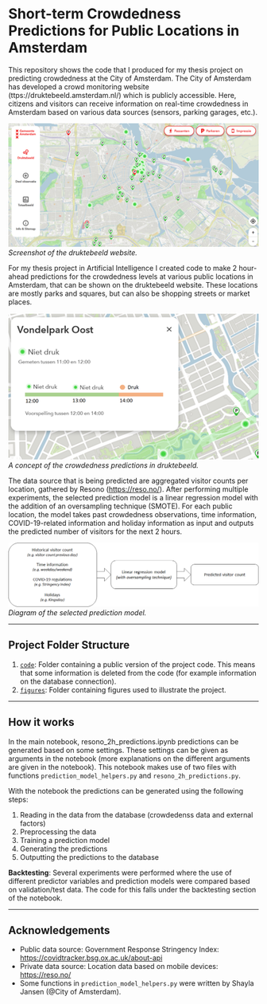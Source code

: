 # Short-term Crowdedness Predictions for Public Locations in Amsterdam

This repository shows the code that I produced for my thesis project on predicting crowdedness at the City of Amsterdam.
The City of Amsterdam has developed a crowd monitoring website (ttps://druktebeeld.amsterdam.nl/) which is publicly accessible. Here, citizens and visitors can receive information on real-time crowdedness in Amsterdam based on various data sources (sensors, parking garages, etc.).

![](figures/druktebeeld_screenshot.png)
*Screenshot of the druktebeeld website.*

For my thesis project in Artificial Intelligence I created code to make 2 hour-ahead predictions for the crowdedness levels at various public locations in Amsterdam, that can be shown on the druktebeeld website. These locations are mostly parks and squares, but can also be shopping streets or market places. 

![](figures/druktebeeld_predictions_example.png)
*A concept of the crowdedness predictions in druktebeeld.*

The data source that is being predicted are aggregated visitor counts per location, gathered by Resono (https://reso.no/). After performing multiple experiments, the selected prediction model is a linear regression model with the addition of an oversampling technique (SMOTE). For each public location, the model takes past crowdedness observations, time information, COVID-19-related information and holiday information as input and outputs the predicted number of visitors for the next 2 hours. 

![](figures/prediction_model.png)
*Diagram of the selected prediction model.*

---


## Project Folder Structure

1) [`code`](./code): Folder containing a public version of the project code. This means that some information is deleted from the code (for example information on the database connection).
2) [`figures`](./figures): Folder containing figures used to illustrate the project.

---


## How it works

In the main notebook, resono_2h_predictions.ipynb predictions can be generated based on some settings. These settings can be given as arguments in the notebook (more explanations on the different arguments are given in the notebook). This notebook makes use of two files with functions ```prediction_model_helpers.py``` and ```resono_2h_predictions.py```. 

With the notebook the predictions can be generated using the following steps:
1) Reading in the data from the database (crowdedenss data and external factors)
2) Preprocessing the data 
3) Training a prediction model
4) Generating the predictions 
5) Outputting the predictions to the database

**Backtesting**: Several experiments were performed where the use of different predictor variables and prediction models were compared based on validation/test data.  The code for this falls under the backtesting section of the notebook. 

---
## Acknowledgements

- Public data source: Government Response Stringency Index: https://covidtracker.bsg.ox.ac.uk/about-api
- Private data source: Location data based on mobile devices: https://reso.no/
- Some functions in ```prediction_model_helpers.py``` were written by Shayla Jansen (@City of Amsterdam). 


